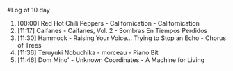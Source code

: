 #Log of 10 day

1. [00:00] Red Hot Chili Peppers - Californication - Californication
1. [11:17] Caifanes - Caifanes, Vol. 2 - Sombras En Tiempos Perdidos
1. [11:30] Hammock - Raising Your Voice... Trying to Stop an Echo - Chorus of Trees
1. [11:36] Teruyuki Nobuchika - morceau - Piano Bit
1. [11:46] Dom Mino' - Unknown Coordinates - A Machine for Living
